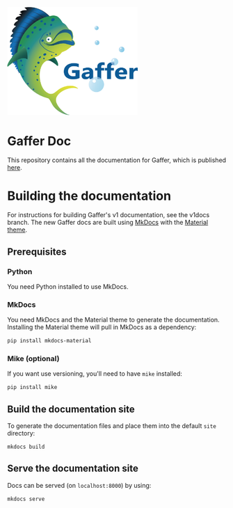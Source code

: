 <img src="docs/assets/logoWithText.png" width="300">

Gaffer Doc
==========

This repository contains all the documentation for Gaffer, which is published [here](https://gchq.github.io/gaffer-doc/).

# Building the documentation
For instructions for building Gaffer's v1 documentation, see the v1docs branch.
The new Gaffer docs are built using [MkDocs](https://www.mkdocs.org) with the [Material theme](https://squidfunk.github.io/mkdocs-material/).

## Prerequisites
### Python
You need Python installed to use MkDocs.

### MkDocs
You need MkDocs and the Material theme to generate the documentation. Installing the Material theme will pull in MkDocs as a dependency:

```bash
pip install mkdocs-material
```

### Mike (optional)
If you want use versioning, you'll need to have `mike` installed:

```bash
pip install mike
```
 
## Build the documentation site
To generate the documentation files and place them into the default `site` directory:

```bash
mkdocs build
```

## Serve the documentation site
Docs can be served (on `localhost:8000`) by using: 

```bash
mkdocs serve
```
